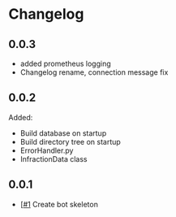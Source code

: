 # Changelog

## 0.0.3
- added prometheus logging
- Changelog rename, connection message fix

## 0.0.2
Added:
- Build database on startup
- Build directory tree on startup
- ErrorHandler.py
- InfractionData class

## 0.0.1
- [[#1](https://github.com/PilotsTradeNetwork/ModBot/issues/1) Create bot skeleton
